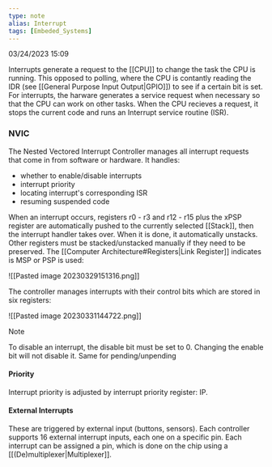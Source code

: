 ```yaml
---
type: note
alias: Interrupt
tags: [Embeded_Systems]
---
```

03/24/2023 15:09

  

Interrupts generate a request to the [[CPU]] to change the task the CPU is running. This opposed to polling, where the CPU is contantly reading the IDR (see [[General Purpose Input Output|GPIO]]) to see if a certain bit is set. For interrupts, the harware generates a service request when necessary so that the CPU can work on other tasks. When the CPU recieves a request, it stops the current code and runs an Interrupt service routine (ISR).


### NVIC
The Nested Vectored Interrupt Controller manages all interrupt requests that come in from software or hardware. It handles:
- whether to enable/disable interrupts
- interrupt priority
- locating interrupt's corresponding ISR
- resuming suspended code

When an interrupt occurs, registers r0 - r3 and r12 - r15 plus the xPSP register are automatically pushed to the currently selected [[Stack]], then the interrupt handler takes over. When it is done, it automatically unstacks. Other registers must be stacked/unstacked manually if they need to be preserved. The [[Computer Architecture#Registers|Link Register]] indicates is MSP or PSP is used:

![[Pasted image 20230329151316.png]]


The controller manages interrupts with their control bits which are stored in six registers:

![[Pasted image 20230331144722.png]]

>[!note]
>To disable an interrupt, the disable bit must be set to 0. Changing the enable bit will not disable it. Same for pending/unpending


#### Priority
Interrupt priority is adjusted by interrupt priority register: IP.

#### External Interrupts
These are triggered by external input (buttons, sensors). Each controller supports 16 external interrupt inputs, each one on a specific pin. Each interrupt can be assigned a pin, which is done on the chip using a [[(De)multiplexer|Multiplexer]]. 